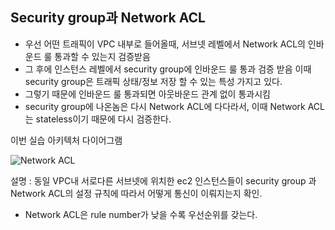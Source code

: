 ## Security group과 Network ACL

* 우선 어떤 트래픽이 VPC 내부로 들어올때, 서브넷 레벨에서 Network ACL의 인바운드 룰 통과할 수 있는지 검증받음
* 그 후에 인스턴스 레벨에서 security group에 인바운드 룰 통과 검증 받음 이때 security group은 트래픽 상태/정보 저장 할 수 있는 특성 가지고 있다.
* 그렇기 때문에 인바운드 룰 통과되면 아웃바운드 관계 없이 통과시킴
* security group에 나온놈은 다시 Network ACL에 다다라서, 이때 Network ACL는 stateless이기 때문에 다시 검증한다.



이번 실습 아키텍처 다이어그램

![Network ACL](https://user-images.githubusercontent.com/67897827/159921787-0cb16af9-b2c5-4ca9-8244-4d342cf0752c.PNG)

설명 : 동일 VPC내 서로다른 서브넷에 위치한 ec2 인스턴스들이 security group 과 Network ACL의 설정 규칙에 따라서 어떻게 통신이 이뤄지는지 확인.

* Network ACL은 rule number가 낮을 수록 우선순위를 갖는다.
